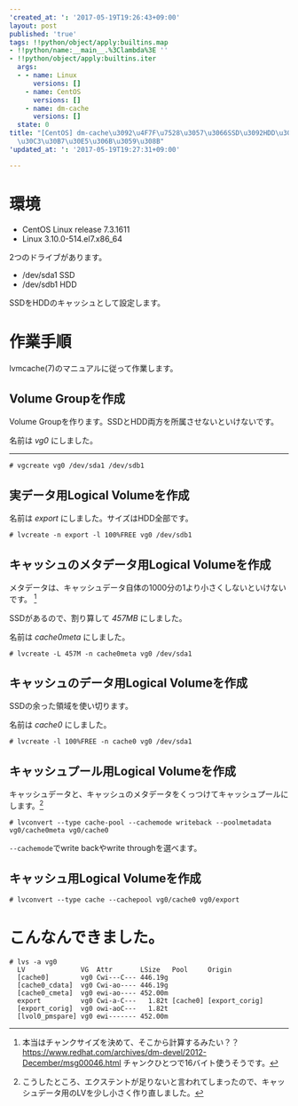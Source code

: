 ```yaml
---
'created_at: ': '2017-05-19T19:26:43+09:00'
layout: post
published: 'true'
tags: !!python/object/apply:builtins.map
- !!python/name:__main__.%3Clambda%3E ''
- !!python/object/apply:builtins.iter
  args:
  - - name: Linux
      versions: []
    - name: CentOS
      versions: []
    - name: dm-cache
      versions: []
  state: 0
title: "[CentOS] dm-cache\u3092\u4F7F\u7528\u3057\u3066SSD\u3092HDD\u306E\u30AD\u30E3\
  \u30C3\u30B7\u30E5\u306B\u3059\u308B"
'updated_at: ': '2017-05-19T19:27:31+09:00'

---
```

# 環境  
  
- CentOS Linux release 7.3.1611  
- Linux 3.10.0-514.el7.x86_64  
  
2つのドライブがあります。  
  
- /dev/sda1 SSD  
- /dev/sdb1 HDD  
  
SSDをHDDのキャッシュとして設定します。  
  
# 作業手順  
  
lvmcache(7)のマニュアルに従って作業します。  
  
## Volume Groupを作成  
  
Volume Groupを作ります。SSDとHDD両方を所属させないといけないです。  
  
名前は *vg0* にしました。  
  
****  
```shell-session:
# vgcreate vg0 /dev/sda1 /dev/sdb1
```  
  
## 実データ用Logical Volumeを作成  
  
名前は *export* にしました。サイズはHDD全部です。  
  
```shell-session
# lvcreate -n export -l 100%FREE vg0 /dev/sdb1
```  
  
## キャッシュのメタデータ用Logical Volumeを作成  
  
メタデータは、キャッシュデータ自体の1000分の1より小さくしないといけないです。 [^1]  
  
[^1]: 本当はチャンクサイズを決めて、そこから計算するみたい？？ https://www.redhat.com/archives/dm-devel/2012-December/msg00046.html チャンクひとつで16バイト使うそうです。  
  
SSDがあるので、割り算して *457MB* にしました。  
  
名前は *cache0meta* にしました。  
  
```shell-session
# lvcreate -L 457M -n cache0meta vg0 /dev/sda1
```  
  
## キャッシュのデータ用Logical Volumeを作成  
  
SSDの余った領域を使い切ります。  
  
名前は *cache0* にしました。  
  
```shell-session
# lvcreate -l 100%FREE -n cache0 vg0 /dev/sda1
```  
  
## キャッシュプール用Logical Volumeを作成  
  
キャッシュデータと、キャッシュのメタデータをくっつけてキャッシュプールにします。[^2]  
  
```shell-session
# lvconvert --type cache-pool --cachemode writeback --poolmetadata vg0/cache0meta vg0/cache0
```  
  
`--cachemode`でwrite backやwrite throughを選べます。  
  
## キャッシュ用Logical Volumeを作成  
  
  
```shell-session
# lvconvert --type cache --cachepool vg0/cache0 vg0/export
```  
  
# こんなんできました。  
  
```
# lvs -a vg0
  LV              VG  Attr       LSize   Pool     Origin
  [cache0]        vg0 Cwi---C--- 446.19g
  [cache0_cdata]  vg0 Cwi-ao---- 446.19g
  [cache0_cmeta]  vg0 ewi-ao---- 452.00m
  export          vg0 Cwi-a-C---   1.82t [cache0] [export_corig]
  [export_corig]  vg0 owi-aoC---   1.82t
  [lvol0_pmspare] vg0 ewi------- 452.00m
```  
  
  
[^2]: こうしたところ、エクステントが足りないと言われてしまったので、キャッシュデータ用のLVを少し小さく作り直しました。  
  
